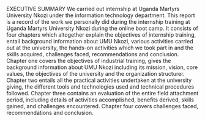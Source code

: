 
EXECUTIVE SUMMARY 
We carried out internship at Uganda Martyrs University Nkozi under the information technology department.
This report is a record of the work we personally did during the internship training at Uganda Martyrs University Nkozi during the online boot camp.
It consists of four chapters which altogether explain the objectives of internship training, entail background information about UMU Nkozi, various activities carried out at the university, the hands-on activities which we took part in and the skills acquired, challenges faced, recommendations and conclusion.
Chapter one covers the objectives of industrial training, gives the background information about
UMU Nkozi including its mission, vision, core values, the objectives of the university and the organization structurer.
Chapter two entails all the practical activities undertaken at the university giving, the different tools and technologies used and technical procedures followed.
Chapter three contains an evaluation of the entire field attachment period, including details of activities accomplished, benefits derived, skills gained, and challenges encountered.
Chapter four covers challenges faced, recommendations and conclusion.
